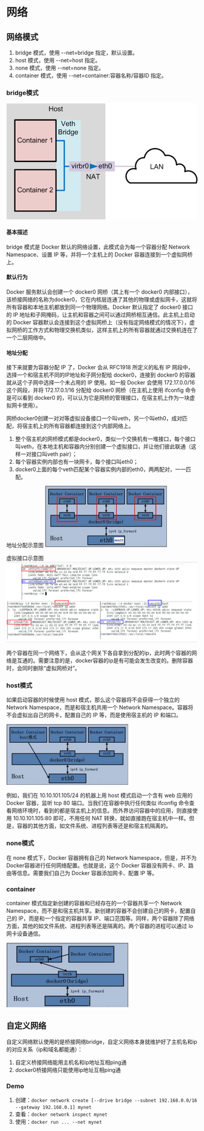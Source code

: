 # 网络

## 网络模式
1. bridge 模式，使用 --net=bridge 指定，默认设置。
2. host 模式，使用 --net=host 指定。
3. none 模式，使用 --net=none 指定。
4. container 模式，使用 --net=container:容器名称/容器ID 指定。

### bridge模式
![网络+20230217174733](https://raw.githubusercontent.com/loli0con/picgo/master/images/%E7%BD%91%E7%BB%9C%2B20230217174733.png%2B2023-02-17-17-47-34)

#### 基本描述
bridge 模式是 Docker 默认的网络设置，此模式会为每一个容器分配 Network Namespace、设置 IP 等，并将一个主机上的 Docker 容器连接到一个虚拟网桥上。


#### 默认行为
Docker 服务默认会创建一个 docker0 网桥（其上有一个 docker0 内部接口），该桥接网络的名称为docker0，它在内核层连通了其他的物理或虚拟网卡，这就将所有容器和本地主机都放到同一个物理网络。Docker 默认指定了 docker0 接口的 IP 地址和子网掩码，让主机和容器之间可以通过网桥相互通信。此主机上启动的 Docker 容器默认会连接到这个虚拟网桥上（没有指定网络模式的情况下），虚拟网桥的工作方式和物理交换机类似，这样主机上的所有容器就通过交换机连在了一个二层网络中。

#### 地址分配
接下来就要为容器分配 IP 了，Docker 会从 RFC1918 所定义的私有 IP 网段中，选择一个和宿主机不同的IP地址和子网分配给 docker0，连接到 docker0 的容器就从这个子网中选择一个未占用的 IP 使用。如一般 Docker 会使用 172.17.0.0/16 这个网段，并将 172.17.0.1/16 分配给 docker0 网桥（在主机上使用 ifconfig 命令是可以看到 docker0 的，可以认为它是网桥的管理接口，在宿主机上作为一块虚拟网卡使用）。

网桥docker0创建一对对等虚拟设备接口一个叫veth，另一个叫eth0，成对匹配，将宿主机上的所有容器都连接到这个内部网络上。
1. 整个宿主机的网桥模式都是docker0，类似一个交换机有一堆接口，每个接口叫veth，在本地主机和容器内分别创建一个虚拟接口，并让他们彼此联通（这样一对接口叫veth pair）； 
2. 每个容器实例内部也有一块网卡，每个接口叫eth0； 
3. docker0上面的每个veth匹配某个容器实例内部的eth0，两两配对，一一匹配。 

地址分配示意图
![网络+20230220093650](https://raw.githubusercontent.com/loli0con/picgo/master/images/%E7%BD%91%E7%BB%9C%2B20230220093650.png%2B2023-02-20-09-36-51)

虚拟接口示意图
![网络+20230220143052](https://raw.githubusercontent.com/loli0con/picgo/master/images/%E7%BD%91%E7%BB%9C%2B20230220143052.png%2B2023-02-20-14-30-53)

两个容器在同一个网络下，会从这个网关下各自拿到分配的ip，此时两个容器的网络是互通的。需要注意的是，docker容器的ip是有可能会发生改变的。删除容器时，会同时删除“虚拟网桥对”。

### host模式
如果启动容器的时候使用 host 模式，那么这个容器将不会获得一个独立的 Network Namespace，而是和宿主机共用一个 Network Namespace。容器将不会虚拟出自己的网卡，配置自己的 IP 等，而是使用宿主机的 IP 和端口。

![网络+20230220094548](https://raw.githubusercontent.com/loli0con/picgo/master/images/%E7%BD%91%E7%BB%9C%2B20230220094548.png%2B2023-02-20-09-45-48)

例如，我们在 10.10.101.105/24 的机器上用 host 模式启动一个含有 web 应用的 Docker 容器，监听 tcp 80 端口。当我们在容器中执行任何类似 ifconfig 命令查看网络环境时，看到的都是宿主机上的信息。而外界访问容器中的应用，则直接使用 10.10.101.105:80 即可，不用任何 NAT 转换，就如直接跑在宿主机中一样。但是，容器的其他方面，如文件系统、进程列表等还是和宿主机隔离的。


### none模式
在 none 模式下，Docker 容器拥有自己的 Network Namespace，但是，并不为 Docker容器进行任何网络配置。也就是说，这个 Docker 容器没有网卡、IP、路由等信息。需要我们自己为 Docker 容器添加网卡、配置 IP 等。

### container
container 模式指定新创建的容器和已经存在的一个容器共享一个 Network Namespace，而不是和宿主机共享。新创建的容器不会创建自己的网卡，配置自己的 IP，而是和一个指定的容器共享 IP、端口范围等。同样，两个容器除了网络方面，其他的如文件系统、进程列表等还是隔离的。两个容器的进程可以通过 lo 网卡设备通信。

![网络+20230220094844](https://raw.githubusercontent.com/loli0con/picgo/master/images/%E7%BD%91%E7%BB%9C%2B20230220094844.png%2B2023-02-20-09-48-44)


## 自定义网络
自定义网络默认使用的是桥接网络bridge，自定义网络本身就维护好了主机名和ip的对应关系（ip和域名都能通）：
1. 自定义桥接网络能用主机名和ip地址互相ping通
2. docker0桥接网络只能使用ip地址互相ping通

### Demo
1. 创建：`docker network create [--drive bridge --subnet 192.168.0.0/16 --gateway 192.168.0.1] mynet`
2. 查看：`docker network inspect mynet`
3. 使用：`docker run ... --net mynet`